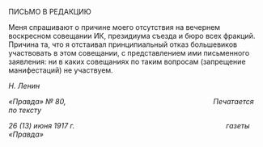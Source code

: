 ПИСЬМО В РЕДАКЦИЮ

Меня спрашивают о причине моего отсутствия на вечернем воскресном совещании ИК, президиума съезда и бюро всех фракций. Причина та, что я отстаивал принципи­альный отказ большевиков участвовать в этом совещании, с представлением ими пись­менного заявления: ни в каких совещаниях по таким вопросам (запрещение манифеста­ций) не участвуем.

_Н. Ленин_

_«Правда» № 80,                                                                          Печатается по тексту_

_26 (13) июня 1917 г.                                                                            газеты «Правда»_